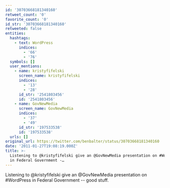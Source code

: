 ```yaml
---
id: '30703668181340160'
retweet_count: '0'
favorite_count: '0'
id_str: '30703668181340160'
retweeted: false
entities:
  hashtags:
    - text: WordPress
      indices:
        - '66'
        - '76'
  symbols: []
  user_mentions:
    - name: kristyfifelski
      screen_name: kristyfifelski
      indices:
        - '13'
        - '28'
      id_str: '2541803456'
      id: '2541803456'
    - name: GovNewMedia
      screen_name: GovNewMedia
      indices:
        - '37'
        - '49'
      id_str: '197533538'
      id: '197533538'
  urls: []
original_url: https://twitter.com/benbalter/status/30703668181340160
date: '2011-01-27T19:08:19.000Z'
title: >-
  Listening to @kristyfifelski give an @GovNewMedia presentation on #WordPress
  in Federal Government -…
---
```


Listening to @kristyfifelski give an @GovNewMedia presentation on #WordPress in Federal Government -- good stuff.